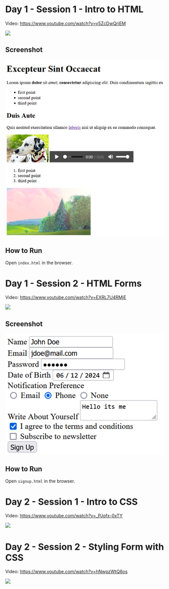 # Day 1 - Session 1 - Intro to HTML

Video: <https://www.youtube.com/watch?v=v5ZcDwQriEM>

<a href="https://www.youtube.com/watch?v=v5ZcDwQriEM">
  <img src="https://img.youtube.com/vi/v5ZcDwQriEM/0.jpg">
</a>

## Screenshot

![](screenshot.png)

## How to Run

Open `index.html` in the browser.

# Day 1 - Session 2 - HTML Forms

Video: <https://www.youtube.com/watch?v=EXRL7U4RMjE>

<a href="https://www.youtube.com/watch?v=EXRL7U4RMjE">
  <img src="https://img.youtube.com/vi/EXRL7U4RMjE/0.jpg">
</a>

## Screenshot

![](screenshot-signup.png)

## How to Run

Open `signup.html` in the browser.

# Day 2 - Session 1 - Intro to CSS

Video: <https://www.youtube.com/watch?v=_PJqfx-0xTY>

<a href="https://www.youtube.com/watch?v=_PJqfx-0xTY">
  <img src="https://img.youtube.com/vi/_PJqfx-0xTY/0.jpg">
</a>

# Day 2 - Session 2 - Styling Form with CSS

Video: <https://www.youtube.com/watch?v=hNwpzWtQ6os>

<a href="https://www.youtube.com/watch?v=hNwpzWtQ6os">
  <img src="https://img.youtube.com/vi/hNwpzWtQ6os/0.jpg">
</a>
